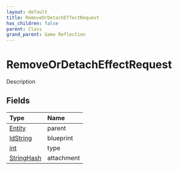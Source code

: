 ```yaml
---
layout: default
title: RemoveOrDetachEffectRequest
has_children: false
parent: Class
grand_parent: Game Reflection
---
```

# RemoveOrDetachEffectRequest
Description 

## Fields

| Type | Name |
|:-------------|:--------------|
| [Entity](/docs/game-reflection/classes/entity) | parent |
| [IdString](/docs/game-reflection/components/id_string) | blueprint |
| [int](/docs/game-reflection/enums/int) | type |
| [StringHash](/docs/game-reflection/classes/string_hash) | attachment |

